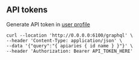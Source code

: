 
## API tokens
Generate API token in [user profile](https://app.gratheon.com/account)

```
curl --location 'http://0.0.0.0:6100/graphql' \
--header 'Content-Type: application/json' \
--data '{"query":"{ apiaries { id name } }"}' \
--header 'Authorization: Bearer API_TOKEN_HERE'
```